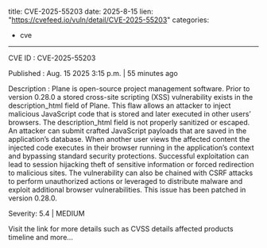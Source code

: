  
title: CVE-2025-55203
date: 2025-8-15
lien: "https://cvefeed.io/vuln/detail/CVE-2025-55203"
categories:
  - cve
---

CVE ID : CVE-2025-55203

Published :  Aug. 15
2025
3:15 p.m. | 55 minutes ago

Description : Plane is open-source project management software. Prior to version 0.28.0
a stored cross-site scripting (XSS) vulnerability exists in the description_html field of Plane. This flaw allows an attacker to inject malicious JavaScript code that is stored and later executed in other users’ browsers. The description_html field is not properly sanitized or escaped. An attacker can submit crafted JavaScript payloads that are saved in the application’s database. When another user views the affected content
the injected code executes in their browser
running in the application’s context and bypassing standard security protections. Successful exploitation can lead to session hijacking
theft of sensitive information
or forced redirection to malicious sites. The vulnerability can also be chained with CSRF attacks to perform unauthorized actions
or leveraged to distribute malware and exploit additional browser vulnerabilities. This issue has been patched in version 0.28.0.

Severity: 5.4 | MEDIUM

Visit the link for more details
such as CVSS details
affected products
timeline
and more...
